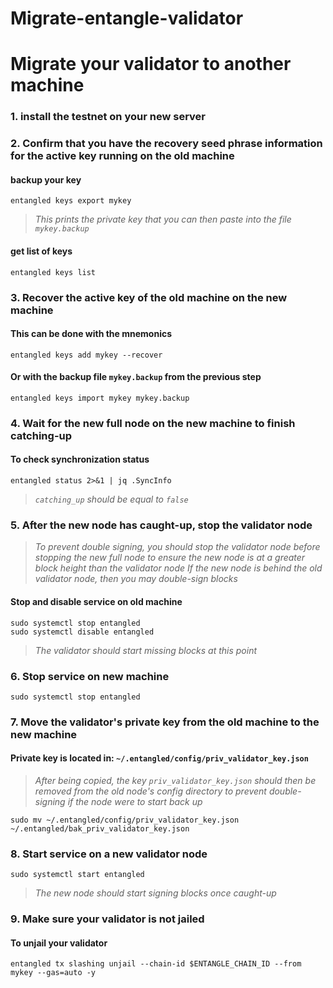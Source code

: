# Migrate-entangle-validator

# Migrate your validator to another machine

### 1. install the testnet on your new server

### 2. Confirm that you have the recovery seed phrase information for the active key running on the old machine

#### backup your key
```
entangled keys export mykey
```
> _This prints the private key that you can then paste into the file `mykey.backup`_

#### get list of keys
```
entangled keys list
```

### 3. Recover the active key of the old machine on the new machine

#### This can be done with the mnemonics
```
entangled keys add mykey --recover
```

#### Or with the backup file `mykey.backup` from the previous step
```
entangled keys import mykey mykey.backup
```

### 4. Wait for the new full node on the new machine to finish catching-up

#### To check synchronization status
```
entangled status 2>&1 | jq .SyncInfo
```
> _`catching_up` should be equal to `false`_

### 5. After the new node has caught-up, stop the validator node

> _To prevent double signing, you should stop the validator node before stopping the new full node to ensure the new node is at a greater block height than the validator node_
> _If the new node is behind the old validator node, then you may double-sign blocks_

#### Stop and disable service on old machine
```
sudo systemctl stop entangled
sudo systemctl disable entangled
```
> _The validator should start missing blocks at this point_

### 6. Stop service on new machine
```
sudo systemctl stop entangled
```

### 7. Move the validator's private key from the old machine to the new machine
#### Private key is located in: `~/.entangled/config/priv_validator_key.json`

> _After being copied, the key `priv_validator_key.json` should then be removed from the old node's config directory to prevent double-signing if the node were to start back up_
```
sudo mv ~/.entangled/config/priv_validator_key.json ~/.entangled/bak_priv_validator_key.json
```

### 8. Start service on a new validator node
```
sudo systemctl start entangled
```
> _The new node should start signing blocks once caught-up_

### 9. Make sure your validator is not jailed
#### To unjail your validator
```
entangled tx slashing unjail --chain-id $ENTANGLE_CHAIN_ID --from mykey --gas=auto -y
```
